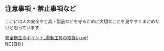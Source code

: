 ## 注意事項・禁止事項など
ここには人の安全や工具・製品などを守るために大切なことを見やすくまとめたいと思っています．

[安全衛生のポイント_電動工具の取扱い.pdf](https://github.com/TeamBirdmanTrial/wiki/files/8456169/02telecommunication5_tools_jp.pdf)  
[NC(自作)](NC(自作).md) 
